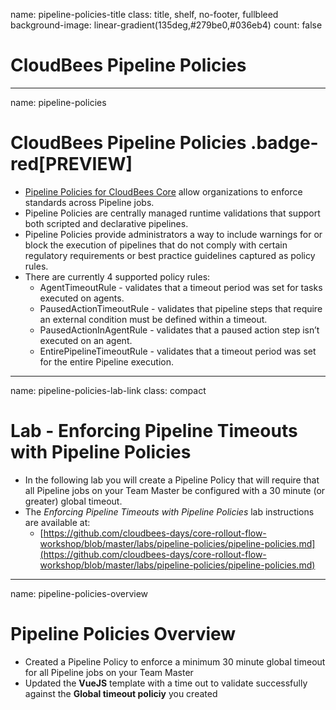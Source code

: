 name: pipeline-policies-title
class: title, shelf, no-footer, fullbleed
background-image: linear-gradient(135deg,#279be0,#036eb4)
count: false

# CloudBees Pipeline Policies

---
name: pipeline-policies

# CloudBees Pipeline Policies .badge-red[PREVIEW]

* [Pipeline Policies for CloudBees Core](https://docs.cloudbees.com/docs/admin-resources/latest/pipelines-user-guide/pipeline-policies) allow organizations to enforce standards across Pipeline jobs.
* Pipeline Policies are centrally managed runtime validations that support both scripted and declarative pipelines.
* Pipeline Policies provide administrators a way to include warnings for or block the execution of pipelines that do not comply with certain regulatory requirements or best practice guidelines captured as policy rules.
* There are currently 4 supported policy rules:
  * AgentTimeoutRule - validates that a timeout period was set for tasks executed on agents.
  * PausedActionTimeoutRule - validates that pipeline steps that require an external condition must be defined within a timeout.
  * PausedActionInAgentRule - validates that a paused action step isn’t executed on an agent.
  * EntirePipelineTimeoutRule - validates that a timeout period was set for the entire Pipeline execution.

---
name: pipeline-policies-lab-link
class: compact

# Lab - Enforcing Pipeline Timeouts with Pipeline Policies

* In the following lab you will create a Pipeline Policy that will require that all Pipeline jobs on your Team Master be configured with a 30 minute (or greater) global timeout.
* The *Enforcing Pipeline Timeouts with Pipeline Policies* lab instructions are available at: 
  * [https://github.com/cloudbees-days/core-rollout-flow-workshop/blob/master/labs/pipeline-policies/pipeline-policies.md](https://github.com/cloudbees-days/core-rollout-flow-workshop/blob/master/labs/pipeline-policies/pipeline-policies.md)


---
name: pipeline-policies-overview

# Pipeline Policies Overview

* Created a Pipeline Policy to enforce a minimum 30 minute global timeout for all Pipeline jobs on your Team Master
* Updated the **VueJS** template with a time out to validate successfully against the **Global timeout policiy** you created

